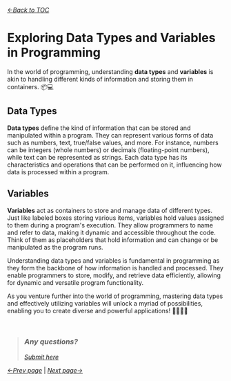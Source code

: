 *[&larr;Back to TOC](0_TOC.md)*

# Exploring Data Types and Variables in Programming

In the world of programming, understanding **data types** and **variables** is akin to handling different kinds of information and storing them in containers. 📦💻

## Data Types

**Data types** define the kind of information that can be stored and manipulated within a program. They can represent various forms of data such as numbers, text, true/false values, and more. For instance, numbers can be integers (whole numbers) or decimals (floating-point numbers), while text can be represented as strings. Each data type has its characteristics and operations that can be performed on it, influencing how data is processed within a program.

## Variables

**Variables** act as containers to store and manage data of different types. Just like labeled boxes storing various items, variables hold values assigned to them during a program's execution. They allow programmers to name and refer to data, making it dynamic and accessible throughout the code. Think of them as placeholders that hold information and can change or be manipulated as the program runs.

Understanding data types and variables is fundamental in programming as they form the backbone of how information is handled and processed. They enable programmers to store, modify, and retrieve data efficiently, allowing for dynamic and versatile program functionality.

As you venture further into the world of programming, mastering data types and effectively utilizing variables will unlock a myriad of possibilities, enabling you to create diverse and powerful applications! 🌟👨‍💻🌐

&nbsp;
> ### *Any questions?*
> *[Submit here](https://github.com/bjafl-sps/PROG-101/discussions/new?category=q-a&labels=question%20about%20course%20material&title=%23INSERT_TITLE%23%20(from%2003_Data-types-and-variables.md))*
&nbsp;

*[&larr;Prev page](02_Syntax-and-logic.md)* | *[Next page&rarr;](04_Control-structures.md)*